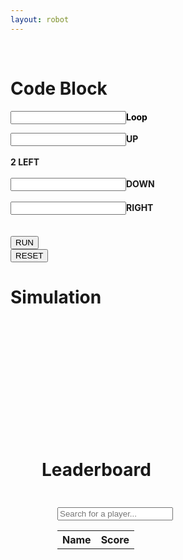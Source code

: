 ```yaml
---
layout: robot
---
```


<br>

<div class="index-Container">
  <div id="div3" class="shadow" style="">
    <h1>Code Block</h1>
    <div class="loop-block">
        <p style="color: black; text-align: left;"><input id="loop" class="block-input"><b>Loop</b></p>
        <div class="up-block"><input id="up" class="block-input"><label class="label-block"><b>UP</b></label></div><br>
        <div class="left-block"><label class="label-block"><b>2 LEFT</b></label></div><br>
        <div class="down-block"><input id="down" class="block-input"><label class="label-block"><b>DOWN</b></label></div><br>
        <div class="right-block"><input id="right" class="block-input"><label class="label-block"><b>RIGHT</b></label></div><br>
    </div>
    <br>
    <button id="runner" onclick="run()">RUN</button>
    <form action="{{ site.baseurl }}/robot_md/robot4">
        <button type="submit">RESET</button>
    </form>
  </div>
  <div id="div4" class="shadow" style="">
    <h1>Simulation</h1>
    <div style="padding: 17px">
        <canvas id="sim" width="250" height="250" style="background: white;">
        </canvas>
    </div>
  </div>
</div>

<div style="padding: 50px;"></div>
<div id="div3" class="shadow" style="padding: 50px;">
  <h1>Leaderboard</h1>
  <div style="padding: 25px">
    <input type="text" id="searchInput" onkeyup="searchPlayer()" placeholder="Search for a player...">
    <table id="leaderboard" style="width:100%">
      <tr>
        <th onclick="sortLeaderboard(0)">Name</th>
        <th onclick="sortLeaderboard(1)">Score</th>
      </tr>
    </table>
  </div>
</div>
<script>
  fetch('https://Playgroundproject.duckdns.org/api/users/', {
  method: 'PUT',
  headers: { 'Content-Type': 'application/json' },
  body: JSON.stringify({ name: person, level: parseInt(localStorage.getItem('level')) || 1 })
})
</script>
<script src="{{ '/assets/js/robotJS/robot4.js' | relative_url }}"></script>
